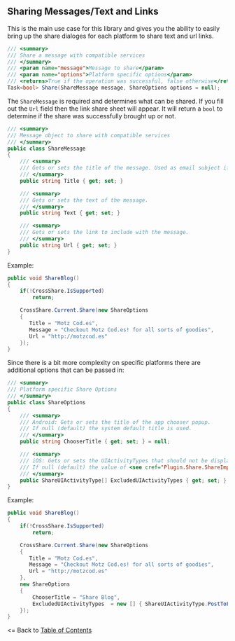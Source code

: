 ## Sharing Messages/Text and Links
This is the main use case for this library and gives you the ability to easily bring up the share dialoges for each platform to share text and url links.

```csharp
/// <summary>
/// Share a message with compatible services
/// </summary>
/// <param name="message">Message to share</param>
/// <param name="options">Platform specific options</param>
/// <returns>True if the operation was successful, false otherwise</returns>
Task<bool> Share(ShareMessage message, ShareOptions options = null);
```

The `ShareMessage` is required and determines what can be shared. If you fill out the `Url` field then the link share sheet will appear. It will return a `bool` to determine if the share was successfully brought up or not.


```csharp
/// <summary>
/// Message object to share with compatible services
/// </summary>
public class ShareMessage
{
    /// <summary>
    /// Gets or sets the title of the message. Used as email subject if sharing with mail apps.
    /// </summary>
    public string Title { get; set; }

    /// <summary>
    /// Gets or sets the text of the message.
    /// </summary>
    public string Text { get; set; }

    /// <summary>
    /// Gets or sets the link to include with the message.
    /// </summary>
    public string Url { get; set; }
}
```

Example:

```csharp
public void ShareBlog()
{
    if(!CrossShare.IsSupported)
        return;

    CrossShare.Current.Share(new ShareOptions
    {
       Title = "Motz Cod.es",
       Message = "Checkout Motz Cod.es! for all sorts of goodies",
       Url = "http://motzcod.es"
    });
}
```

Since there is a bit more complexity on specific platforms there are additional options that can be passed in:

```csharp
/// <summary>
/// Platform specific Share Options
/// </summary>
public class ShareOptions
{
    /// <summary>
    /// Android: Gets or sets the title of the app chooser popup.
    /// If null (default) the system default title is used.
    /// </summary>
    public string ChooserTitle { get; set; } = null;

    /// <summary>
    /// iOS: Gets or sets the UIActivityTypes that should not be displayed.
    /// If null (default) the value of <see cref="Plugin.Share.ShareImplementation.ExcludedUIActivityTypes"/> is used.
    /// </summary>
    public ShareUIActivityType[] ExcludedUIActivityTypes { get; set; } = null;
}
```

Example:

```csharp
public void ShareBlog()
{
    if(!CrossShare.IsSupported)
        return;

    CrossShare.Current.Share(new ShareOptions
    {
       Title = "Motz Cod.es",
       Message = "Checkout Motz Cod.es! for all sorts of goodies",
       Url = "http://motzcod.es"
    },
    new ShareOptions
    {
        ChooserTitle = "Share Blog",
        ExcludedUIActivityTypes  = new [] { ShareUIActivityType.PostToFacebook } 
    });
}
```


<= Back to [Table of Contents](README.md)

